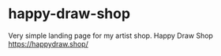 # happy-draw-shop

Very simple landing page for my artist shop.
Happy Draw Shop https://happydraw.shop/
